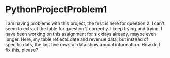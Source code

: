 # PythonProjectProblem1
I am having problems with this project, the first is here for question 2.
I can't seem to extract the table for question 2 correctly. I keep trying and trying. 
I have been working on this assignment for six days already, maybe even longer.
Here, my table reflects date and revenue data, but instead of specific dats, the last five rows of data show annual information. How do I fix this, please?
